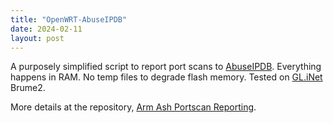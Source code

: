 ```yaml
---
title: "OpenWRT-AbuseIPDB"
date: 2024-02-11
layout: post
---
```


A purposely simplified script to report port scans to [AbuseIPDB](https://www.abuseipdb.com/user/26499). Everything happens in RAM. No temp files to degrade flash memory. Tested on [GL.iNet](https://www.gl-inet.com/) Brume2.

More details at the repository, [Arm Ash Portscan Reporting](https://github.com/kamsalisbury/OpenWRT-AbuseIPDB).
